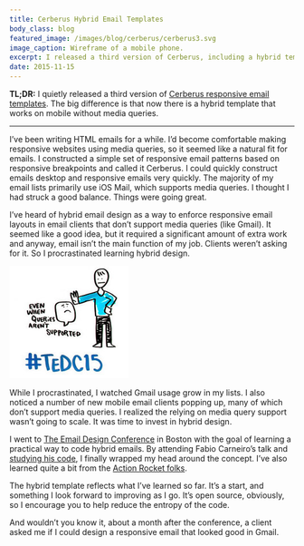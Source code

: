 ```yaml
---
title: Cerberus Hybrid Email Templates
body_class: blog
featured_image: /images/blog/cerberus/cerberus3.svg
image_caption: Wireframe of a mobile phone.
excerpt: I released a third version of Cerberus, including a hybrid template.
date: 2015-11-15
---
```


**TL;DR:** I quietly released a third version of [Cerberus responsive email templates](https://github.com/TedGoas/Cerberus). The big difference is that now there is a hybrid template that works on mobile without media queries.

<hr role="presentation" aria-role="hidden" class="hr-sm">

I’ve been writing HTML emails for a while. I’d become comfortable making responsive websites using media queries, so it seemed like a natural fit for emails. I constructed a simple set of responsive email patterns based on responsive breakpoints and called it Cerberus. I could quickly construct emails desktop and responsive emails very quickly. The majority of my email lists primarily use iOS Mail, which supports media queries. I thought I had struck a good balance. Things were going great.

I’ve heard of hybrid email design as a way to enforce responsive email layouts in email clients that don’t support media queries (like Gmail). It seemed like a good idea, but it required a significant amount of extra work and anyway, email isn’t the main function of my job. Clients weren’t asking for it. So I procrastinated learning hybrid design.

![No media queries allowed. Cartoon.](./images/cerberus/no-media-queries.jpg)

While I procrastinated, I watched Gmail usage grow in my lists. I also noticed a number of new mobile email clients popping up, many of which don’t support media queries. I realized the relying on media query support wasn’t going to scale. It was time to invest in hybrid design.

I went to [The Email Design Conference](https://litmus.com/conference) in Boston with the goal of learning a practical way to code hybrid emails. By attending Fabio Carneiro’s talk and [studying his code](https://github.com/fcarneiro/tedc15_template), I finally wrapped my head around the concept. I’ve also learned quite a bit from the [Action Rocket folks](http://labs.actionrocket.co/the-hybrid-coding-approach).

The hybrid template reflects what I’ve learned so far. It’s a start, and something I look forward to improving as I go. It’s open source, obviously, so I encourage you to help reduce the entropy of the code.

And wouldn’t you know it, about a month after the conference, a client asked me if I could design a responsive email that looked good in Gmail.
